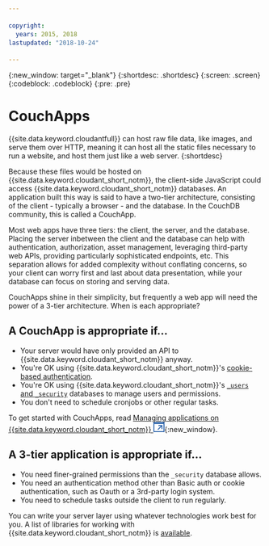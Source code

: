 ```yaml
---

copyright:
  years: 2015, 2018
lastupdated: "2018-10-24"

---
```


{:new_window: target="_blank"}
{:shortdesc: .shortdesc}
{:screen: .screen}
{:codeblock: .codeblock}
{:pre: .pre}

<!-- Acrolinx: 2018-05-07 -->

# CouchApps

{{site.data.keyword.cloudantfull}} can host raw file data,
like images,
and serve them over HTTP,
meaning it can host all the static files necessary to run a website,
and host them just like a web server.
{:shortdesc}

Because these files would be hosted on {{site.data.keyword.cloudant_short_notm}},
the client-side JavaScript could access {{site.data.keyword.cloudant_short_notm}} databases.
An application built this way is said to have a two-tier architecture,
consisting of the client - typically a browser - and the database.
In the CouchDB community,
this is called a CouchApp.

Most web apps have three tiers:
the client,
the server,
and the database.
Placing the server inbetween the client and the database can help with authentication,
authorization,
asset management,
leveraging third-party web APIs,
providing particularly sophisticated endpoints,
etc.
This separation allows for added complexity without conflating concerns,
so your client can worry first and last about data presentation,
while your database can focus on storing and serving data.

CouchApps shine in their simplicity,
but frequently a web app will need the power of a 3-tier architecture.
When is each appropriate?

## A CouchApp is appropriate if...

-   Your server would have only provided an API to {{site.data.keyword.cloudant_short_notm}} anyway.
-   You're OK using {{site.data.keyword.cloudant_short_notm}}'s
    [cookie-based authentication](../api/authentication.html).
-   You're OK using {{site.data.keyword.cloudant_short_notm}}'s [`_users` and `_security`](../api/authorization.html)
    databases to manage users and permissions.
-   You don't need to schedule cronjobs or other regular tasks.

To get started with CouchApps,
read [Managing applications on {{site.data.keyword.cloudant_short_notm}} ![External link icon](../images/launch-glyph.svg "External link icon")](https://cloudant.com/blog/app-management/){:new_window}.

## A 3-tier application is appropriate if...

-   You need finer-grained permissions than the `_security` database
    allows.
-   You need an authentication method other than Basic auth or cookie
    authentication, such as Oauth or a 3rd-party login system.
-   You need to schedule tasks outside the client to run regularly.

You can write your server layer using whatever technologies work best
for you.
A list of libraries for working with {{site.data.keyword.cloudant_short_notm}} is [available](../libraries/index.html).
